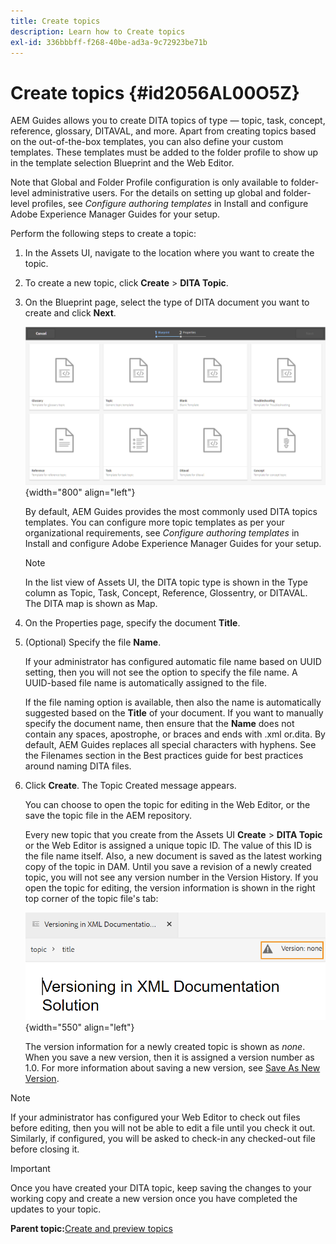 ```yaml
---
title: Create topics
description: Learn how to Create topics
exl-id: 336bbbff-f268-40be-ad3a-9c72923be71b
---
```

# Create topics {#id2056AL00O5Z}

AEM Guides allows you to create DITA topics of type — topic, task, concept, reference, glossary, DITAVAL, and more. Apart from creating topics based on the out-of-the-box templates, you can also define your custom templates. These templates must be added to the folder profile to show up in the template selection Blueprint and the Web Editor.

Note that Global and Folder Profile configuration is only available to folder-level administrative users. For the details on setting up global and folder-level profiles, see *Configure authoring templates* in  Install and configure Adobe Experience Manager Guides for your setup.

Perform the following steps to create a topic:

1.  In the Assets UI, navigate to the location where you want to create the topic.

1.  To create a new topic, click **Create** \> **DITA Topic**.

1.  On the Blueprint page, select the type of DITA document you want to create and click **Next**.

    ![](images/create_dita_topic.png){width="800" align="left"}

    By default, AEM Guides provides the most commonly used DITA topics templates. You can configure more topic templates as per your organizational requirements, see *Configure authoring templates* in  Install and configure Adobe Experience Manager Guides for your setup.

    >[!NOTE]
    >
    > In the list view of Assets UI, the DITA topic type is shown in the Type column as Topic, Task, Concept, Reference, Glossentry, or DITAVAL. The DITA map is shown as Map.

1.  On the Properties page, specify the document **Title**.

1.  \(Optional\) Specify the file **Name**.

    If your administrator has configured automatic file name based on UUID setting, then you will not see the option to specify the file name. A UUID-based file name is automatically assigned to the file.

    If the file naming option is available, then also the name is automatically suggested based on the **Title** of your document. If you want to manually specify the document name, then ensure that the **Name** does not contain any spaces, apostrophe, or braces and ends with .xml or.dita. By default, AEM Guides replaces all special characters with hyphens. See the Filenames section in the Best practices guide for best practices around naming DITA files.

1.  Click **Create**. The Topic Created message appears.

    You can choose to open the topic for editing in the Web Editor, or the save the topic file in the AEM repository.

    Every new topic that you create from the Assets UI **Create** \> **DITA Topic** or the Web Editor is assigned a unique topic ID. The value of this ID is the file name itself. Also, a new document is saved as the latest working copy of the topic in DAM. Until you save a revision of a newly created topic, you will not see any version number in the Version History. If you open the topic for editing, the version information is shown in the right top corner of the topic file's tab:

    ![](images/topic-version-none_cs.png){width="550" align="left"}

    The version information for a newly created topic is shown as *none*. When you save a new version, then it is assigned a version number as 1.0. For more information about saving a new version, see [Save As New Version](web-editor-features.md#save-as-new-version-id209ME400GXA).


>[!NOTE]
>
> If your administrator has configured your Web Editor to check out files before editing, then you will not be able to edit a file until you check it out. Similarly, if configured, you will be asked to check-in any checked-out file before closing it.

>[!IMPORTANT]
>
> Once you have created your DITA topic, keep saving the changes to your working copy and create a new version once you have completed the updates to your topic.

**Parent topic:**[Create and preview topics](create-preview-topics.md)
